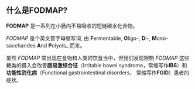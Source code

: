 ---
---

## 什么是FODMAP?

**FODMAP** 是一系列在小肠内不易吸收的短链碳水化合物。

_FODMAP_ 是个英文首字母缩写词, 由 **F**ermentable, **O**ligo-, **D**i-, **M**ono-saccharides **A**nd **P**olyols_ 而来。

虽然 _FODMAP_ 常出现在食物和人类的饮食当中，但我们发现限制 _FODMAP_ 这些糖类的摄入会改善**肠易激综合征**（Irritable bowel syndrome，常缩写作**IBS**）和**功能性消化病**（Functional gastrointestinal disorders， 常缩写作**FGID**）患者的症状。


